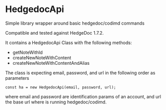 HedgedocApi
=========

Simple library wrapper around basic hedgedoc/codimd commands

Compatible and tested against HedgeDoc 1.7.2.

It contains a HedgedocApi Class with fhe following methods: 

- getNoteWithId
- createNewNoteWithContent
- createNewNoteWithContentAndAlias

The class is expecting email, password, and url in the following order as parameters
```
const ha = new HedgedocApi(email, password, url);
```

where email and password are identification params of an account, and url the base url where is running hedgedoc/codimd.
